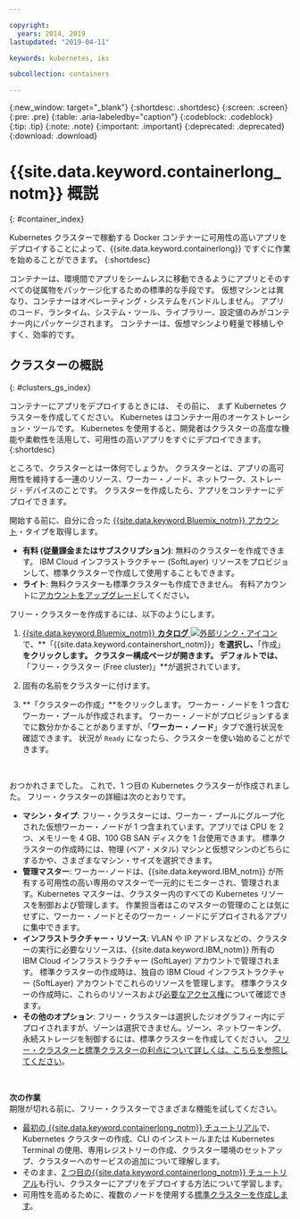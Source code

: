 ```yaml
---

copyright:
  years: 2014, 2019
lastupdated: "2019-04-11"

keywords: kubernetes, iks

subcollection: containers

---
```


{:new_window: target="_blank"}
{:shortdesc: .shortdesc}
{:screen: .screen}
{:pre: .pre}
{:table: .aria-labeledby="caption"}
{:codeblock: .codeblock}
{:tip: .tip}
{:note: .note}
{:important: .important}
{:deprecated: .deprecated}
{:download: .download}


# {{site.data.keyword.containerlong_notm}} 概説
{: #container_index}

Kubernetes クラスターで稼動する Docker コンテナーに可用性の高いアプリをデプロイすることによって、{{site.data.keyword.containerlong}} ですぐに作業を始めることができます。
{:shortdesc}

コンテナーは、環境間でアプリをシームレスに移動できるようにアプリとそのすべての従属物をパッケージ化するための標準的な手段です。 仮想マシンとは異なり、コンテナーはオペレーティング・システムをバンドルしません。 アプリのコード、ランタイム、システム・ツール、ライブラリー、設定値のみがコンテナー内にパッケージされます。 コンテナーは、仮想マシンより軽量で移植しやすく、効率的です。

## クラスターの概説
{: #clusters_gs_index}

コンテナーにアプリをデプロイするときには、 その前に、 まず Kubernetes クラスターを作成してください。 Kubernetes はコンテナー用のオーケストレーション・ツールです。 Kubernetes を使用すると、開発者はクラスターの高度な機能や柔軟性を活用して、可用性の高いアプリをすぐにデプロイできます。
{:shortdesc}

ところで、クラスターとは一体何でしょうか。 クラスターとは、アプリの高可用性を維持する一連のリソース、ワーカー・ノード、ネットワーク、ストレージ・デバイスのことです。 クラスターを作成したら、アプリをコンテナーにデプロイできます。

開始する前に、自分に合った [{{site.data.keyword.Bluemix_notm}} アカウント](https://cloud.ibm.com/registration)・タイプを取得します。
* **有料 (従量課金またはサブスクリプション)**: 無料のクラスターを作成できます。 IBM Cloud インフラストラクチャー (SoftLayer) リソースをプロビジョンして、標準クラスターで作成して使用することもできます。
* **ライト**: 無料クラスターも標準クラスターも作成できません。 有料アカウントに[アカウントをアップグレード](/docs/account?topic=account-accountfaqs#changeacct)してください。

フリー・クラスターを作成するには、以下のようにします。

1.  [{{site.data.keyword.Bluemix_notm}} **カタログ** ![外部リンク・アイコン](../icons/launch-glyph.svg "外部リンク・アイコン")](https://cloud.ibm.com/catalog?category=containers) で、**「{{site.data.keyword.containershort_notm}}」**を選択し、**「作成」**をクリックします。 クラスター構成ページが開きます。 デフォルトでは、**「フリー・クラスター (Free cluster)」**が選択されています。

2.  固有の名前をクラスターに付けます。

3.  **「クラスターの作成」**をクリックします。 ワーカー・ノードを 1 つ含むワーカー・プールが作成されます。 ワーカー・ノードがプロビジョンするまでに数分かかることがありますが、「**ワーカー・ノード**」タブで進行状況を確認できます。 状況が `Ready` になったら、クラスターを使い始めることができます。

<br>

おつかれさまでした。 これで、1 つ目の Kubernetes クラスターが作成されました。 フリー・クラスターの詳細は次のとおりです。

*   **マシン・タイプ**: フリー・クラスターには、ワーカー・プールにグループ化された仮想ワーカー・ノードが 1 つ含まれています。アプリでは CPU を 2 つ、メモリーを 4 GB、100 GB SAN ディスクを 1 台使用できます。 標準クラスターの作成時には、物理 (ベア・メタル) マシンと仮想マシンのどちらにするかや、さまざまなマシン・サイズを選択できます。
*   **管理マスター**: ワーカー･ノードは、{{site.data.keyword.IBM_notm}} が所有する可用性の高い専用のマスターで一元的にモニターされ、管理されます。Kubernetes マスターは、クラスター内のすべての Kubernetes リソースを制御および管理します。 作業担当者はこのマスターの管理のことは気にせずに、ワーカー・ノードとそのワーカー・ノードにデプロイされるアプリに集中できます。
*   **インフラストラクチャー・リソース**: VLAN や IP アドレスなどの、クラスターの実行に必要なリソースは、{{site.data.keyword.IBM_notm}} 所有の IBM Cloud インフラストラクチャー (SoftLayer) アカウントで管理されます。 標準クラスターの作成時は、独自の IBM Cloud インフラストラクチャー (SoftLayer) アカウントでこれらのリソースを管理します。 標準クラスターの作成時に、これらのリソースおよび[必要なアクセス権](/docs/containers?topic=containers-users#infra_access)について確認できます。
*   **その他のオプション**: フリー・クラスターは選択したジオグラフィー内にデプロイされますが、ゾーンは選択できません。ゾーン、ネットワーキング、永続ストレージを制御するには、標準クラスターを作成してください。 [フリー・クラスターと標準クラスターの利点について詳しくは、こちらを参照してください](/docs/containers?topic=containers-cs_ov#cluster_types)。

<br>

**次の作業**</br>
期限が切れる前に、フリー・クラスターでさまざまな機能を試してください。

* [最初の {{site.data.keyword.containerlong_notm}} チュートリアル](/docs/containers?topic=containers-cs_cluster_tutorial#cs_cluster_tutorial)で、Kubernetes クラスターの作成、CLI のインストールまたは Kubernetes Terminal の使用、専用レジストリーの作成、クラスター環境のセットアップ、クラスターへのサービスの追加について理解します。
* そのまま、[2 つ目の{{site.data.keyword.containerlong_notm}} チュートリアル](/docs/containers?topic=containers-cs_apps_tutorial#cs_apps_tutorial)も行い、クラスターにアプリをデプロイする方法について学習します。
* 可用性を高めるために、複数のノードを使用する[標準クラスターを作成します](/docs/containers?topic=containers-clusters#clusters_ui)。


